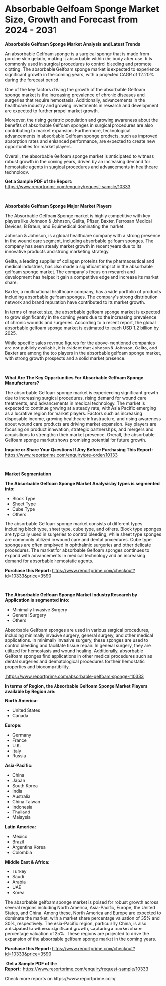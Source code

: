 <p><h1>Absorbable Gelfoam Sponge Market Size, Growth and Forecast from 2024 - 2031</h1></p><p><strong>Absorbable Gelfoam Sponge Market Analysis and Latest Trends</strong></p>
<p><p>An absorbable Gelfoam sponge is a surgical sponge that is made from porcine skin gelatin, making it absorbable within the body after use. It is commonly used in surgical procedures to control bleeding and promote clotting. The absorbable Gelfoam sponge market is expected to experience significant growth in the coming years, with a projected CAGR of 12.20% during the forecast period.</p><p>One of the key factors driving the growth of the absorbable Gelfoam sponge market is the increasing prevalence of chronic diseases and surgeries that require hemostasis. Additionally, advancements in the healthcare industry and growing investments in research and development are expected to further propel market growth.</p><p>Moreover, the rising geriatric population and growing awareness about the benefits of absorbable Gelfoam sponges in surgical procedures are also contributing to market expansion. Furthermore, technological advancements in absorbable Gelfoam sponge products, such as improved absorption rates and enhanced performance, are expected to create new opportunities for market players.</p><p>Overall, the absorbable Gelfoam sponge market is anticipated to witness robust growth in the coming years, driven by an increasing demand for hemostatic agents in surgical procedures and advancements in healthcare technology.</p></p>
<p><strong>Get a Sample PDF of the Report:&nbsp;</strong> <a href="https://www.reportprime.com/enquiry/request-sample/10333">https://www.reportprime.com/enquiry/request-sample/10333</a></p>
<p>&nbsp;</p>
<p><strong>Absorbable Gelfoam Sponge Major Market Players</strong></p>
<p><p>The Absorbable Gelfoam Sponge market is highly competitive with key players like Johnson & Johnson, Gelita, Pfizer, Baxter, Ferrosan Medical Devices, B Braun, and Equimedical dominating the market. </p><p>Johnson & Johnson, is a global healthcare company with a strong presence in the wound care segment, including absorbable gelfoam sponges. The company has seen steady market growth in recent years due to its innovative products and strong marketing strategy. </p><p>Gelita, a leading supplier of collagen proteins for the pharmaceutical and medical industries, has also made a significant impact in the absorbable gelfoam sponge market. The company's focus on research and development has helped it gain a competitive edge and increase its market share.</p><p>Baxter, a multinational healthcare company, has a wide portfolio of products including absorbable gelfoam sponges. The company's strong distribution network and brand reputation have contributed to its market growth.</p><p>In terms of market size, the absorbable gelfoam sponge market is expected to grow significantly in the coming years due to the increasing prevalence of chronic wounds and surgeries. According to a recent report, the global absorbable gelfoam sponge market is estimated to reach USD 1.2 billion by 2025.</p><p>While specific sales revenue figures for the above-mentioned companies are not publicly available, it is evident that Johnson & Johnson, Gelita, and Baxter are among the top players in the absorbable gelfoam sponge market, with strong growth prospects and a solid market presence.</p></p>
<p>&nbsp;</p>
<p><strong>What Are The Key Opportunities For Absorbable Gelfoam Sponge Manufacturers?</strong></p>
<p><p>The absorbable Gelfoam sponge market is experiencing significant growth due to increasing surgical procedures, rising demand for wound care treatments, and advancements in medical technology. The market is expected to continue growing at a steady rate, with Asia Pacific emerging as a lucrative region for market players. Factors such as increasing disposable income, growing healthcare infrastructure, and rising awareness about wound care products are driving market expansion. Key players are focusing on product innovation, strategic partnerships, and mergers and acquisitions to strengthen their market presence. Overall, the absorbable Gelfoam sponge market shows promising potential for future growth.</p></p>
<p><strong>Inquire or Share Your Questions If Any Before Purchasing This Report:</strong> <a href="https://www.reportprime.com/enquiry/pre-order/10333">https://www.reportprime.com/enquiry/pre-order/10333</a></p>
<p>&nbsp;</p>
<p><strong>Market Segmentation</strong></p>
<p><strong>The Absorbable Gelfoam Sponge Market Analysis by types is segmented into:</strong></p>
<p><ul><li>Block Type</li><li>Sheet Type</li><li>Cube Type</li><li>Others</li></ul></p>
<p><p>The absorbable Gelfoam sponge market consists of different types including block type, sheet type, cube type, and others. Block type sponges are typically used in surgeries to control bleeding, while sheet type sponges are commonly utilized in wound care and dental procedures. Cube type sponges are often employed in ophthalmic surgeries and other delicate procedures. The market for absorbable Gelfoam sponges continues to expand with advancements in medical technology and an increasing demand for absorbable hemostatic agents.</p></p>
<p><strong>Purchase this Report:&nbsp;</strong><a href="https://www.reportprime.com/checkout?id=10333&price=3590">https://www.reportprime.com/checkout?id=10333&price=3590</a></p>
<p>&nbsp;</p>
<p><strong>The Absorbable Gelfoam Sponge Market Industry Research by Application is segmented into:</strong></p>
<p><ul><li>Minimally Invasive Surgery</li><li>General Surgery</li><li>Others</li></ul></p>
<p><p>Absorbable Gelfoam sponges are used in various surgical procedures, including minimally invasive surgery, general surgery, and other medical applications. In minimally invasive surgery, these sponges are used to control bleeding and facilitate tissue repair. In general surgery, they are utilized for hemostasis and wound healing. Additionally, absorbable Gelfoam sponges find applications in other medical procedures such as dental surgeries and dermatological procedures for their hemostatic properties and biocompatibility.</p></p>
<p><a href="https://www.reportprime.com/absorbable-gelfoam-sponge-r10333">&nbsp;https://www.reportprime.com/absorbable-gelfoam-sponge-r10333</a></p>
<p><strong>In terms of Region, the Absorbable Gelfoam Sponge Market Players available by Region are:</strong></p>
<p>
    <p> <strong> North America: </strong>
        <ul>
            <li>United States</li>
            <li>Canada</li>
        </ul>
        </p> 
    <p> <strong> Europe: </strong>
        <ul>
            <li>Germany</li>
            <li>France</li>
            <li>U.K.</li>
            <li>Italy</li>
            <li>Russia</li>
        </ul>
        </p> 
    <p> <strong> Asia-Pacific: </strong>
        <ul>
            <li>China</li>
            <li>Japan</li>
            <li>South Korea</li>
            <li>India</li>
            <li>Australia</li>
            <li>China Taiwan</li>
            <li>Indonesia</li>
            <li>Thailand</li>
            <li>Malaysia</li>
        </ul>
        </p> 
    <p> <strong> Latin America: </strong>
        <ul>
            <li>Mexico</li>
            <li>Brazil</li>
            <li>Argentina Korea</li>
            <li>Colombia</li>
        </ul>
        </p> 
    <p> <strong> Middle East & Africa: </strong>
        <ul>
            <li>Turkey</li>
            <li>Saudi</li>
            <li>Arabia</li>
            <li>UAE</li>
            <li>Korea</li>
        </ul>
    </p>
    </p>
<p><p>The absorbable gelfoam sponge market is poised for robust growth across several regions including North America, Asia-Pacific, Europe, the United States, and China. Among these, North America and Europe are expected to dominate the market, with a market share percentage valuation of 35% and 30%, respectively. The Asia-Pacific region, particularly China, is also anticipated to witness significant growth, capturing a market share percentage valuation of 25%. These regions are projected to drive the expansion of the absorbable gelfoam sponge market in the coming years.</p></p>
<p><strong>Purchase this Report: </strong><a href="https://www.reportprime.com/checkout?id=10333&price=3590">https://www.reportprime.com/checkout?id=10333&price=3590</a></p>
<p>&nbsp;<strong>Get a Sample PDF of the Report:&nbsp;&nbsp;</strong><a href="https://www.reportprime.com/enquiry/request-sample/10333">https://www.reportprime.com/enquiry/request-sample/10333</a></p>
<p><strong></strong></p>
<p>Check more reports on https://www.reportprime.com/</p>